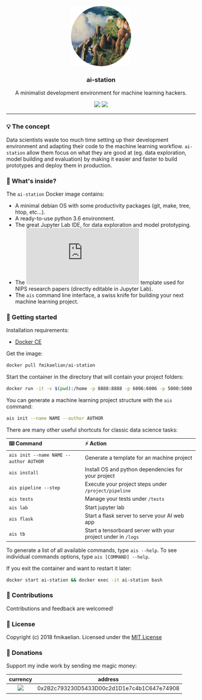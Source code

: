 <p align="center">
  <img alt="logo" src="docs/img/logo.png" height="160" />
  <h3 align="center">ai-station</h3>
    <p align="center">A minimalist development environment for machine learning hackers.</p>
    <p align="center">
    <img src="https://travis-ci.org/fmikaelian/ai-station.svg?branch=master" height="18">
    <img src="https://img.shields.io/badge/License-MIT-yellow.svg" height="18">
  </p>
</p>

---

### 💡 The concept

Data scientists waste too much time setting up their development environment and adapting their code to the machine learning workflow. `ai-station` allow them focus on what they are good at (eg. data exploration, model building and evaluation) by making it easier and faster to build prototypes and deploy them in production.

### 🔮 What's inside?

The `ai-station` Docker image contains:

- A minimal debian OS with some productivity packages (git, make, tree, htop, etc...).
- A ready-to-use python 3.6 environment.
- The great Jupyter Lab IDE, for data exploration and model prototyping.
- The ![latex](https://latex.codecogs.com/gif.latex?%24%7B%5Clatex%7D%7B%5CLaTeX%5Cxspace%7D%24) template used for NIPS research papers (directly editable in Jupyter Lab).
- The `ais` command line interface, a swiss knife for building your next machine learning project.

### 🏃‍ Getting started

Installation requirements:

- [Docker CE](https://docs.docker.com/install/)

Get the image:

```bash
docker pull fmikaelian/ai-station
```

Start the container in the directory that will contain your project folders:

```bash
docker run -it -v $(pwd):/home -p 8888:8888 -p 6006:6006 -p 5000:5000 --name ai-station fmikaelian/ai-station
```

You can generate a machine learning project structure with the `ais` command:

```bash
ais init --name NAME --author AUTHOR
```

There are many other useful shortcuts for classic data science tasks:

| ⌨️ Command                              | ⚡️ Action                                                      |
|:---------------------------------------|:--------------------------------------------------------------|
| `ais init --name NAME --author AUTHOR` | Generate a template for an machine project                    |
| `ais install`                          | Install OS and python dependencies for your project           |
| `ais pipeline --step`                  | Execute your project steps under `/project/pipeline`          |
| `ais tests`                            | Manage your tests under `/tests`                              |
| `ais lab`                              | Start jupyter lab                                             |
| `ais flask`                            | Start a flask server to serve your AI web app                 |
| `ais tb`                               | Start a tensorboard server with your project under in `/logs` |

To generate a list of all available commands, type `ais --help`. To see individual commands options, type `ais [COMMAND] --help`.

If you exit the container and want to restart it later:

```bash
docker start ai-station && docker exec -it ai-station bash
```

### 🐜 Contributions

Contributions and feedback are welcomed!

### 📃 License

Copyright (c) 2018 fmikaelian. Licensed under the [MIT License](LICENSE)

### 💸 Donations

Support my indie work by sending me magic money:

|                                   currency                                    | address                                    |
|:-----------------------------------------------------------------------------:|--------------------------------------------|
| <a ><img src="https://cdn.coinranking.com/rk4RKHOuW/eth.svg" width="30" ></a> | 0x2B2c793230D5433D00c2d1D1e7c4b1C647e74908 |
